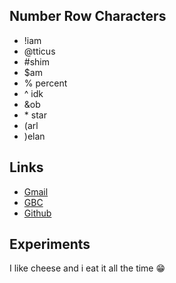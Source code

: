 ## Number Row Characters
- !iam
- @tticus
- #shim
- $am
- % percent
- ^ idk
- &ob
- \* star
- (arl
- )elan

## Links
- [Gmail](https://www.google.com/intl/en/gmail/about/)
- [GBC](https://www.georgebrown.ca/)
- [Github](https://issacodez.github.io/Notes/)

## Experiments
I like cheese and i eat it all the time &#128513;

